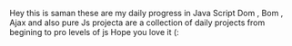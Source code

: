 Hey this is saman 
these are my daily progress in Java Script Dom , Bom , Ajax and also pure Js 
projecta are a collection of daily projects from begining to pro levels of js
Hope you love it (:
